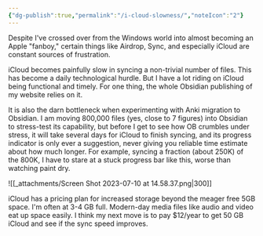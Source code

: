 ```yaml
---
{"dg-publish":true,"permalink":"/i-cloud-slowness/","noteIcon":"2"}
---
```


Despite I've crossed over from the Windows world into almost becoming an Apple "fanboy," certain things like Airdrop, Sync, and especially iCloud are constant sources of frustration.

iCloud becomes painfully slow in syncing a non-trivial number of files. This has become a daily technological hurdle. But I have a lot riding on iCloud being functional and timely. For one thing, the whole Obsidian publishing of my website relies on it.

It is also the darn bottleneck when experimenting with Anki migration to Obsidian. I am moving 800,000 files (yes, close to 7 figures) into Obsidian to stress-test its capability, but before I get to see how OB crumbles under stress, it will take several days for iCloud to finish syncing, and its progress indicator is only ever a suggestion, never giving you reliable time estimate about how much longer. For example, syncing a fraction (about 250K) of the 800K, I have to stare at a stuck progress bar like this, worse than watching paint dry.

![[_attachments/Screen Shot 2023-07-10 at 14.58.37.png\|300]]

iCloud has a pricing plan for increased storage beyond the meager free 5GB space. I'm often at 3-4 GB full. Modern-day media files like audio and video eat up space easily. I think my next move is to pay $12/year to get 50 GB iCloud and see if the sync speed improves.